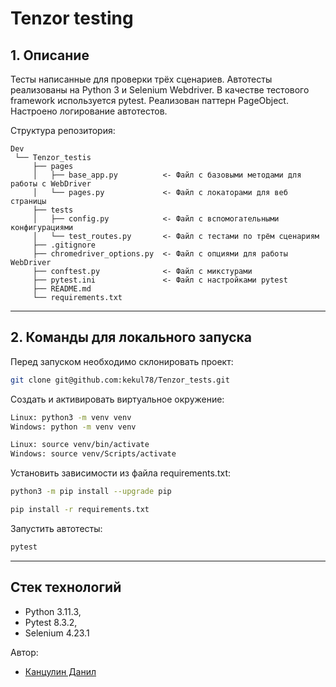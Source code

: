 # Tenzor testing 

## 1. Описание <a id=1></a>
Тесты написанные для проверки трёх сценариев. Автотесты реализованы на Python 3 и Selenium Webdriver. В качестве тестового framework используется pytest. Реализован паттерн PageObject. Настроено логирование автотестов.

Cтруктура репозитория:
```
Dev
 └── Tenzor_testis
     ├── pages
     │   ├── base_app.py          <- Файл с базовыми методами для работы с WebDriver
     │   └── pages.py             <- Файл с локаторами для веб страницы
     ├── tests
     │   ├── config.py            <- Файл с вспомогательными конфигурациями
     │   └── test_routes.py       <- Файл с тестами по трём сценариям
     ├── .gitignore
     ├── chromedriver_options.py  <- Файл с опциями для работы WebDriver
     ├── conftest.py              <- Файл с микстурами
     ├── pytest.ini               <- Файл с настройками pytest
     ├── README.md
     └── requirements.txt
```
---
## 2. Команды для локального запуска <a id=4></a>

Перед запуском необходимо склонировать проект:
```bash
git clone git@github.com:kekul78/Tenzor_tests.git

```

Cоздать и активировать виртуальное окружение:
```bash
Linux: python3 -m venv venv
Windows: python -m venv venv
```
```bash
Linux: source venv/bin/activate
Windows: source venv/Scripts/activate
```

Установить зависимости из файла requirements.txt:
```bash
python3 -m pip install --upgrade pip
```
```bash
pip install -r requirements.txt
```

Запустить автотесты:
```bash
pytest
```
---
## Стек технологий

* Python 3.11.3,
* Pytest 8.3.2,
* Selenium 4.23.1

Автор: 
* [Канцулин Данил](https://github.com/kekul78)
